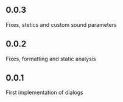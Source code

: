 ## 0.0.3
Fixes, stetics and custom sound parameters 

## 0.0.2
Fixes, formatting and static analysis

## 0.0.1
First implementation of dialogs